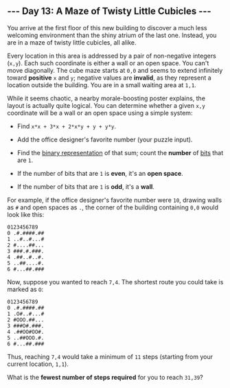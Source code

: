 ## --- Day 13: A Maze of Twisty Little Cubicles ---
You arrive at the first floor of this new building to discover a much less welcoming environment than the shiny atrium of the last one. Instead, you are in a maze of twisty little cubicles<!--- You are in a twisty alike of little cubicles, all maze. -->, all alike.
 
Every location in this area is addressed by a pair of non-negative integers (`x,y`). Each such coordinate is either a wall or an open space. You can't move diagonally. The cube maze starts at `0,0` and seems to extend infinitely toward **positive** `x` and `y`; negative values are **invalid**, as they represent a location outside the building. You are in a small waiting area at `1,1`.
 
While it seems chaotic, a nearby morale-boosting poster explains, the layout is actually quite logical. You can determine whether a given `x,y` coordinate will be a wall or an open space using a simple system:
 
 
- Find `x*x + 3*x + 2*x*y + y + y*y`.
 
- Add the office designer's favorite number (your puzzle input).
 
- Find the [binary representation](https://en.wikipedia.org/wiki/Binary_number) of that sum; count the **number** of [bits](https://en.wikipedia.org/wiki/Bit) that are `1`.  
- If the number of bits that are `1` is **even**, it's an **open space**.
 
- If the number of bits that are `1` is **odd**, it's a **wall**.
  
 
 
For example, if the office designer's favorite number were `10`, drawing walls as `#` and open spaces as `.`, the corner of the building containing `0,0` would look like this:
 

```
0123456789
0 .#.####.##
1 ..#..#...#
2 #....##...
3 ###.#.###.
4 .##..#..#.
5 ..##....#.
6 #...##.###
```

 
Now, suppose you wanted to reach `7,4`. The shortest route you could take is marked as `O`:
 

```
0123456789
0 .#.####.##
1 .O#..#...#
2 #OOO.##...
3 ###O#.###.
4 .##OO#OO#.
5 ..##OOO.#.
6 #...##.###
```

 
Thus, reaching `7,4` would take a minimum of `11` steps (starting from your current location, `1,1`).
 
What is the **fewest number of steps required** for you to reach `31,39`?
 